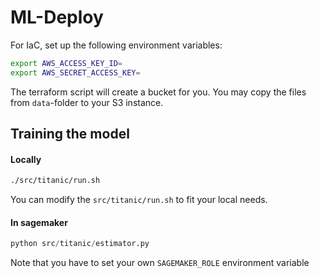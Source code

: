 # ML-Deploy

For IaC, set up the following environment variables:

```bash
export AWS_ACCESS_KEY_ID=
export AWS_SECRET_ACCESS_KEY=
```

The terraform script will create a bucket for you.
You may copy the files from `data`-folder to your S3 instance.

## Training the model

#### Locally
```sh
./src/titanic/run.sh
```
You can modify the `src/titanic/run.sh` to fit your local needs.

#### In sagemaker
```python
python src/titanic/estimator.py
```
Note that you have to set your own `SAGEMAKER_ROLE` environment variable
